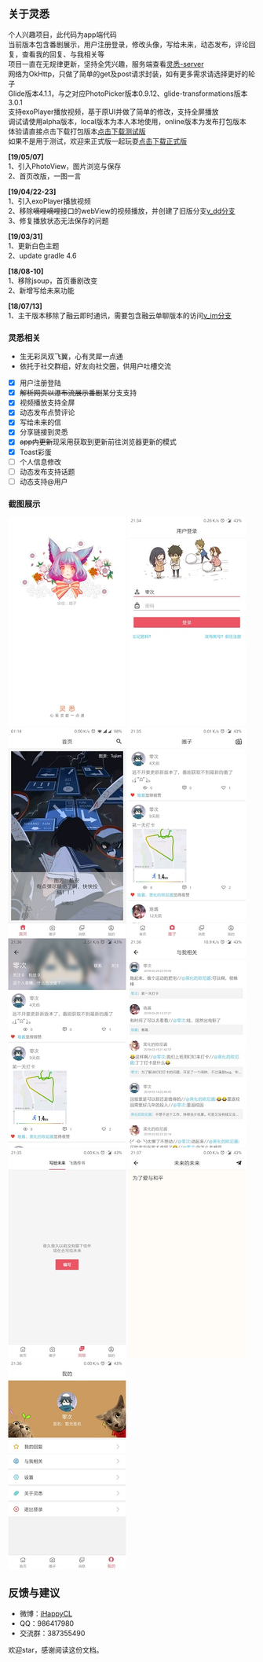 ## 关于灵悉  
  
个人兴趣项目，此代码为app端代码  
当前版本包含番剧展示，用户注册登录，修改头像，写给未来，动态发布，评论回复，查看我的回复、与我相关等  
项目一直在无规律更新，坚持全凭兴趣，服务端查看[灵悉-server](https://github.com/happycao/lingxi-server)  
网络为OkHttp，只做了简单的get及post请求封装，如有更多需求请选择更好的轮子  
Glide版本4.1.1，与之对应PhotoPicker版本0.9.12、glide-transformations版本3.0.1  
支持exoPlayer播放视频，基于原UI并做了简单的修改，支持全屏播放  
调试请使用alpha版本，local版本为本人本地使用，online版本为发布打包版本  
体验请直接点击下载打包版本[点击下载测试版](http://47.100.245.128/download/lingxi-test.apk)  
如果不是用于测试，欢迎来正式版一起玩耍[点击下载正式版](http://47.100.245.128/download/lingxi.apk)  
  
**[19/05/07]**  
1、引入PhotoView，图片浏览与保存  
2、首页改版，一图一言  
  
**[19/04/22-23]**  
1、引入exoPlayer播放视频  
2、移除~~嘀哩嘀哩~~接口的webView的视频播放，并创建了旧版分支[v_dd分支](https://github.com/happycao/lingxi-android/tree/v_dd)  
3、修复播放状态无法保存的问题  
  
**[19/03/31]**  
1、更新白色主题  
2、update gradle 4.6  
  
**[18/08-10]**  
1、移除jsoup，首页番剧改变  
2、新增写给未来功能  
  
**[18/07/13]**  
1、主干版本移除了融云即时通讯，需要包含融云单聊版本的访问[v_im分支](https://github.com/happycao/lingxi-android/tree/v_im)  
  
### 灵悉相关
  
- 生无彩凤双飞翼，心有灵犀一点通  
- 依托于社交群组，好友向社交圈，供用户吐槽交流  
- [x] 用户注册登陆  
- [x] ~~解析网页以瀑布流展示番剧~~某分支支持  
- [x] 视频播放支持全屏  
- [x] 动态发布点赞评论  
- [x] 写给未来的信  
- [x] 分享链接到灵悉  
- [x] ~~app内更新~~现采用获取到更新前往浏览器更新的模式  
- [x] Toast彩蛋  
- [ ] 个人信息修改  
- [ ] 动态发布支持话题  
- [ ] 动态支持@用户  
  
### 截图展示  
![欢迎页](screenshot/Screenshot_welcome.jpg)
![登录页](screenshot/Screenshot_login.jpg)
![主页](screenshot/Screenshot_home.jpg)
![动态页](screenshot/Screenshot_feed.jpg)
![用户页](screenshot/Screenshot_user.jpg)
![与我相关页](screenshot/Screenshot_relevant.jpg)
![消息](screenshot/Screenshot_message.jpg)
![发布页](screenshot/Screenshot_publish.jpg)
![我的页](screenshot/Screenshot_mine.jpg)
  
## 反馈与建议  
- 微博：[iHappyCL](http://weibo.com/374845241)  
- QQ：986417980  
- 交流群：387355490  
  
欢迎star，感谢阅读这份文档。  
